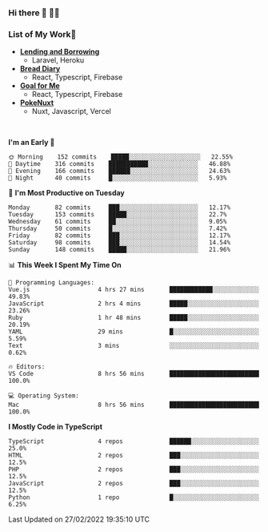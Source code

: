 ### Hi there 👋 🧑‍💻

### List of My Work🚀
- [**Lending and Borrowing**](https://lending-and-borrowing.herokuapp.com/)
  - Laravel, Heroku
- [**Bread Diary**](https://bread-diary-web.web.app/)
  - React, Typescript, Firebase
- [**Goal for Me**](https://goal-for-me.web.app/)
  - React, Typescript, Firebase
- [**PokeNuxt**](https://pokenuxt.vercel.app/)
  - Nuxt, Javascript, Vercel

<br/>

<!--START_SECTION:waka-->
**I'm an Early 🐤** 

```text
🌞 Morning    152 commits    █████░░░░░░░░░░░░░░░░░░░░   22.55% 
🌆 Daytime    316 commits    ███████████░░░░░░░░░░░░░░   46.88% 
🌃 Evening    166 commits    ██████░░░░░░░░░░░░░░░░░░░   24.63% 
🌙 Night      40 commits     █░░░░░░░░░░░░░░░░░░░░░░░░   5.93%

```
📅 **I'm Most Productive on Tuesday** 

```text
Monday       82 commits     ███░░░░░░░░░░░░░░░░░░░░░░   12.17% 
Tuesday      153 commits    █████░░░░░░░░░░░░░░░░░░░░   22.7% 
Wednesday    61 commits     ██░░░░░░░░░░░░░░░░░░░░░░░   9.05% 
Thursday     50 commits     █░░░░░░░░░░░░░░░░░░░░░░░░   7.42% 
Friday       82 commits     ███░░░░░░░░░░░░░░░░░░░░░░   12.17% 
Saturday     98 commits     ███░░░░░░░░░░░░░░░░░░░░░░   14.54% 
Sunday       148 commits    █████░░░░░░░░░░░░░░░░░░░░   21.96%

```


📊 **This Week I Spent My Time On** 

```text
💬 Programming Languages: 
Vue.js                   4 hrs 27 mins       ████████████░░░░░░░░░░░░░   49.83% 
JavaScript               2 hrs 4 mins        █████░░░░░░░░░░░░░░░░░░░░   23.26% 
Ruby                     1 hr 48 mins        █████░░░░░░░░░░░░░░░░░░░░   20.19% 
YAML                     29 mins             █░░░░░░░░░░░░░░░░░░░░░░░░   5.59% 
Text                     3 mins              ░░░░░░░░░░░░░░░░░░░░░░░░░   0.62%

🔥 Editors: 
VS Code                  8 hrs 56 mins       █████████████████████████   100.0%

💻 Operating System: 
Mac                      8 hrs 56 mins       █████████████████████████   100.0%

```

**I Mostly Code in TypeScript** 

```text
TypeScript               4 repos             ██████░░░░░░░░░░░░░░░░░░░   25.0% 
HTML                     2 repos             ███░░░░░░░░░░░░░░░░░░░░░░   12.5% 
PHP                      2 repos             ███░░░░░░░░░░░░░░░░░░░░░░   12.5% 
JavaScript               2 repos             ███░░░░░░░░░░░░░░░░░░░░░░   12.5% 
Python                   1 repo              █░░░░░░░░░░░░░░░░░░░░░░░░   6.25%

```



 Last Updated on 27/02/2022 19:35:10 UTC
<!--END_SECTION:waka-->